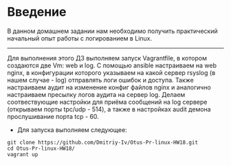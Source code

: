 # **Введение**

В данном домашнем задании нам необходимо получить практический начальный опыт работы с логированием в Linux.

---

Для выполнения этого ДЗ выполняем запуск Vagrantfile, в котором создаются две Vm: web и log. С помощью ansible настраиваем на web nginx, в конфигурации которого указываем на какой сервер rsyslog (в нашем случае - log) отправлять логи ошибок и доступа. Также настраиваем аудит на изменение конфиг файлов nginx и аналогично настраиваем пресылку логов аудита на сервер log. Делаем соотвествующие настройки для приёма сообщений на log сервере (открываем порты tpc/udp - 514), а также в настройках audit демона прослушивание порта tcp - 60. 

- Для запуска выполняем следующее:
```
git clone https://github.com/Dmitriy-Iv/Otus-Pr-linux-HW18.git
cd Otus-Pr-linux-HW18/
vagrant up
```